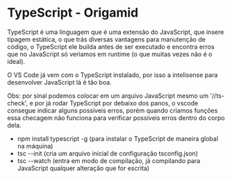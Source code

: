 # TypeScript - Origamid

TypeScript é uma linguagem que é uma extensão do JavaScript, que insere tipagem estática, o que trás diversas vantagens para manutenção de código, o TypeScript ele builda antes de ser executado e encontra erros que no JavaScript só veriamos em runtime (o que muitas vezes não é o ideal).

O VS Code já vem com o TypeScript instalado, por isso a intelisense para desenvolver JavaScript lá é tão boa.

Obs: por sinal podemos colocar em um arquivo JavaScript mesmo um '//ts-check', e por já rodar TypeScript por debaixo dos panos, o vscode consegue indicar alguns possíveis erros, porém quando criamos funções essa checagem não funciona para verificar possíveis erros dentro do corpo dela.

- npm install typescript -g (para instalar o TypeScript de maneira global na máquina)
- tsc --init (cria um arquivo inicial de configuração tsconfig.json)
- tsc --watch (entra em modo de compilação, já compilando para JavaScript qualquer alteração que for escrita)
